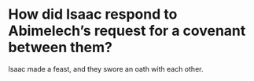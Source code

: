 # How did Isaac respond to Abimelech’s request for a covenant between them?

Isaac made a feast, and they swore an oath with each other.
